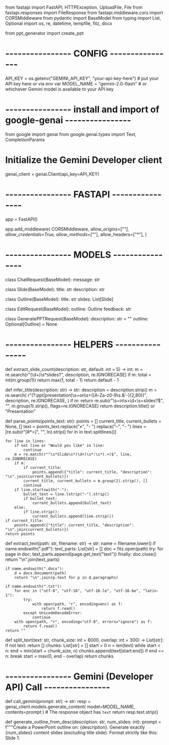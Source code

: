 from fastapi import FastAPI, HTTPException, UploadFile, File
from fastapi.responses import FileResponse
from fastapi.middleware.cors import CORSMiddleware
from pydantic import BaseModel
from typing import List, Optional
import os, re, datetime, tempfile, fitz, docx

from ppt_generator import create_ppt

# ---------------- CONFIG ----------------

API_KEY = os.getenv("GEMINI_API_KEY", "your-api-key-here")  # put your API key here or via env var
MODEL_NAME = "gemini-2.0-flash"  # or whichever Gemini model is available to your API key

# ---------------- install and import of google-genai ----------------
from google import genai
from google.genai.types import Text, CompletionParams

# Initialize the Gemini Developer client
genai_client = genai.Client(api_key=API_KEY)


# ---------------- FASTAPI ----------------

app = FastAPI()

app.add_middleware(
    CORSMiddleware,
    allow_origins=["*"],
    allow_credentials=True,
    allow_methods=["*"],
    allow_headers=["*"],
)

# ---------------- MODELS ----------------

class ChatRequest(BaseModel):
    message: str

class Slide(BaseModel):
    title: str
    description: str

class Outline(BaseModel):
    title: str
    slides: List[Slide]

class EditRequest(BaseModel):
    outline: Outline
    feedback: str

class GeneratePPTRequest(BaseModel):
    description: str = ""
    outline: Optional[Outline] = None

# ---------------- HELPERS ----------------

def extract_slide_count(description: str, default: int = 5) -> int:
    m = re.search(r"(\d+)\s*slides?", description, re.IGNORECASE)
    if m:
        total = int(m.group(1))
        return max(1, total - 1)
    return default - 1

def infer_title(description: str) -> str:
    description = description.strip()
    m = re.search(
        r"(?:ppt|presentation)\s+on\s+([A-Za-z0-9\s.&'\-]{2,80})",
        description,
        re.IGNORECASE,
    )
    if m:
        return re.sub(r"\s+in\s+\d+\s+slides?$", "", m.group(1).strip(), flags=re.IGNORECASE)
    return description.title() or "Presentation"

def parse_points(points_text: str):
    points = []
    current_title, current_bullets = None, []
    text = points_text.replace("•", "- ").replace("–", "- ")
    lines = [re.sub(r"[#*>]", "", ln).strip() for ln in text.splitlines()]

    for line in lines:
        if not line or "Would you like" in line:
            continue
        m = re.match(r"^\s*Slide\s*(\d+)\s*:\s*(.+)$", line, re.IGNORECASE)
        if m:
            if current_title:
                points.append({"title": current_title, "description": "\n".join(current_bullets)})
            current_title, current_bullets = m.group(2).strip(), []
            continue
        if line.startswith("-"):
            bullet_text = line.lstrip("-").strip()
            if bullet_text:
                current_bullets.append(bullet_text)
        else:
            if line.strip():
                current_bullets.append(line.strip())
    if current_title:
        points.append({"title": current_title, "description": "\n".join(current_bullets)})
    return points

def extract_text(path: str, filename: str) -> str:
    name = filename.lower()
    if name.endswith(".pdf"):
        text_parts: List[str] = []
        doc = fitz.open(path)
        try:
            for page in doc:
                text_parts.append(page.get_text("text"))
        finally:
            doc.close()
        return "\n".join(text_parts)

    if name.endswith(".docx"):
        d = docx.Document(path)
        return "\n".join(p.text for p in d.paragraphs)

    if name.endswith(".txt"):
        for enc in ("utf-8", "utf-16", "utf-16-le", "utf-16-be", "latin-1"):
            try:
                with open(path, "r", encoding=enc) as f:
                    return f.read()
            except UnicodeDecodeError:
                continue
        with open(path, "r", encoding="utf-8", errors="ignore") as f:
            return f.read()
    return ""

def split_text(text: str, chunk_size: int = 8000, overlap: int = 300) -> List[str]:
    if not text:
        return []
    chunks: List[str] = []
    start = 0
    n = len(text)
    while start < n:
        end = min(start + chunk_size, n)
        chunks.append(text[start:end])
        if end == n:
            break
        start = max(0, end - overlap)
    return chunks

# ---------------- Gemini (Developer API) Call ----------------

def call_gemini(prompt: str) -> str:
    resp = genai_client.models.generate_content(
        model=MODEL_NAME,
        contents=prompt
    )
    # The response object has `text`
    return resp.text.strip()

def generate_outline_from_desc(description: str, num_slides: int):
    prompt = f"""Create a PowerPoint outline on: {description}.
    Generate exactly {num_slides} content slides (excluding title slide).
    Format strictly like this:
    Slide 1: <Title>
    - Bullet
    - Bullet
    - Bullet
    """
    points_text = call_gemini(prompt)
    return parse_points(points_text)

def summarize_long_text(full_text: str) -> str:
    chunks = split_text(full_text)
    if len(chunks) <= 1:
        return call_gemini(f"Summarize the following text in detail:\n\n{full_text}")
    partial_summaries = []
    for idx, ch in enumerate(chunks, start=1):
        mapped = call_gemini(f"Summarize this part of a longer document:\n\n{ch}")
        partial_summaries.append(f"Chunk {idx}:\n{mapped.strip()}")
    combined = "\n\n".join(partial_summaries)
    return call_gemini(f"Combine these summaries into one clean, well-structured summary:\n\n{combined}")

def sanitize_filename(name: str) -> str:
    return re.sub(r'[^A-Za-z0-9_.-]', '_', name)

def clean_title(title: str) -> str:
    return re.sub(r"\s*\(.*?\)", "", title).strip()

# ---------------- ROUTES ----------------

@app.post("/chat")
def chat(req: ChatRequest):
    if "ppt" in req.message.lower() or "presentation" in req.message.lower():
        return {"response": "📑 I can help you create a PPT! Tell me more details."}
    reply = call_gemini(req.message)
    return {"response": reply}

@app.post("/generate-outline")
def generate_outline(request: GeneratePPTRequest):
    title = infer_title(request.description)
    num_content_slides = extract_slide_count(request.description, default=5)
    points = generate_outline_from_desc(request.description, num_content_slides)
    return {"title": title, "slides": points}

@app.post("/edit-outline")
def edit_outline(request: EditRequest):
    outline_text = ""
    for idx, slide in enumerate(request.outline.slides, start=1):
        outline_text += f"Slide {idx}: {slide.title}\n"
        for bullet in slide.description.split("\n"):
            outline_text += f"- {bullet}\n"
    prompt = f"""You are editing a PowerPoint outline.
    Here is the outline:
    {outline_text}
    Feedback: "{request.feedback}"
    Update the outline according to the feedback and return in the same format.
    """
    points_text = call_gemini(prompt)
    points = parse_points(points_text)
    return {"title": request.outline.title, "slides": points}

@app.post("/generate-ppt")
def generate_ppt(req: GeneratePPTRequest):
    if req.outline:
        title = clean_title(req.outline.title)
        if len(title) > 80:
            title = "Presentation"
        points = [{"title": clean_title(s.title), "description": s.description} for s in req.outline.slides]
    else:
        title = clean_title(infer_title(req.description))
        if len(title) > 80:
            title = "Presentation"
        num_content_slides = extract_slide_count(req.description, default=5)
        points = generate_outline_from_desc(req.description, num_content_slides)

    timestamp = datetime.datetime.now().strftime("%Y%m%d_%H%M%S")
    safe_title = sanitize_filename(title.replace(" ", "_"))
    if len(safe_title) > 40:
        safe_title = "presentation"
    filename = f"{safe_title}_{timestamp}.pptx"

    create_ppt(title, points, filename=filename)

    return FileResponse(
        filename,
        media_type="application/vnd.openxmlformats-officedocument.presentationml.presentation",
        filename=filename,
    )

@app.get("/health")
def health():
    return {"status": "ok", "model": MODEL_NAME}

@app.post("/upload/")
async def upload(file: UploadFile = File(...)):
    with tempfile.NamedTemporaryFile(delete=False) as tmp:
        tmp.write(await file.read())
        tmp_path = tmp.name
    try:
        text = extract_text(tmp_path, file.filename)
    finally:
        try:
            os.remove(tmp_path)
        except Exception:
            pass

    if not text or not text.strip():
        raise HTTPException(status_code=400, detail="Unsupported, empty, or unreadable file content.")

    try:
        summary = summarize_long_text(text)
        title = infer_title(summary) or os.path.splitext(file.filename)[0]
        return {
            "filename": file.filename,
            "chars": len(text),
            "chunks": len(split_text(text)),
            "title": title,
            "summary": summary,
        }
    except Exception as e:
        raise HTTPException(status_code=502, detail=f"Summarization failed: {e}")
